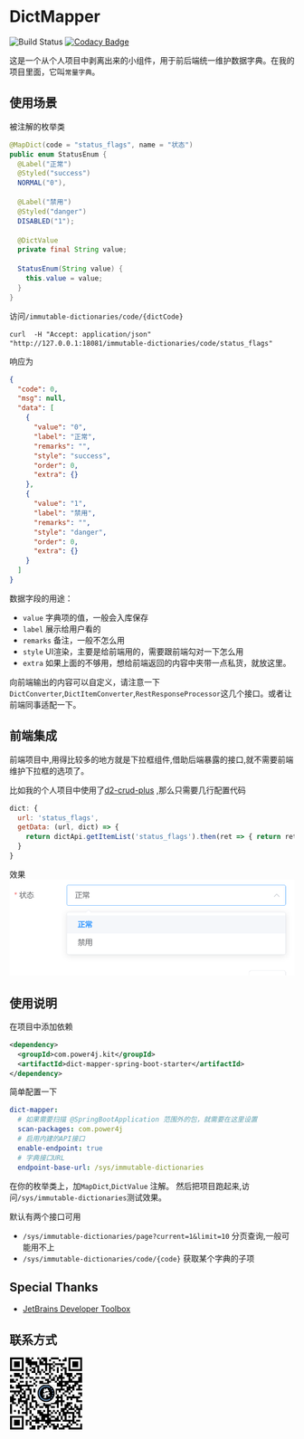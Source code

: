 # DictMapper

![Build Status](https://github.com/power4j/DictMapper/workflows/Java%20CI%20with%20Maven/badge.svg)
[![Codacy Badge](https://api.codacy.com/project/badge/Grade/33018bc0e99b438f826cd4790fd9ee3b)](https://app.codacy.com/gh/power4j/DictMapper?utm_source=github.com&utm_medium=referral&utm_content=power4j/DictMapper&utm_campaign=Badge_Grade)

这是一个从个人项目中剥离出来的小组件，用于前后端统一维护数据字典。在我的项目里面，它叫`常量字典`。

## 使用场景

被注解的枚举类
```java
@MapDict(code = "status_flags", name = "状态")
public enum StatusEnum {
  @Label("正常")
  @Styled("success")
  NORMAL("0"),

  @Label("禁用")
  @Styled("danger")
  DISABLED("1");

  @DictValue
  private final String value;

  StatusEnum(String value) {
    this.value = value;
  }
}
```
访问`/immutable-dictionaries/code/{dictCode}`
```shell
curl  -H "Accept: application/json"  "http://127.0.0.1:18081/immutable-dictionaries/code/status_flags"
```

响应为
```json
{
  "code": 0,
  "msg": null,
  "data": [
    {
      "value": "0",
      "label": "正常",
      "remarks": "",
      "style": "success",
      "order": 0,
      "extra": {}
    },
    {
      "value": "1",
      "label": "禁用",
      "remarks": "",
      "style": "danger",
      "order": 0,
      "extra": {}
    }
  ]
}
```

数据字段的用途：
- `value` 字典项的值，一般会入库保存
- `label` 展示给用户看的
- `remarks` 备注，一般不怎么用
- `style` UI渲染，主要是给前端用的，需要跟前端勾对一下怎么用
- `extra` 如果上面的不够用，想给前端返回的内容中夹带一点私货，就放这里。

向前端输出的内容可以自定义，请注意一下`DictConverter`,`DictItemConverter`,`RestResponseProcessor`这几个接口。或者让前端同事适配一下。

## 前端集成
前端项目中,用得比较多的地方就是下拉框组件,借助后端暴露的接口,就不需要前端维护下拉框的选项了。

比如我的个人项目中使用了[d2-crud-plus](http://d2-crud-plus.docmirror.cn/d2-crud-plus/guide/dict.html#%E5%AD%97%E5%85%B8%E9%85%8D%E7%BD%AE%E5%A4%8D%E5%88%B6) ,那么只需要几行配置代码

```javascript
dict: {
  url: 'status_flags',
  getData: (url, dict) => {
    return dictApi.getItemList('status_flags').then(ret => { return ret.data })
  }
}
```

效果
![select-enable-disable](docs/assets/img/select-enable-disable.png)

## 使用说明

在项目中添加依赖
```xml
<dependency>
  <groupId>com.power4j.kit</groupId>
  <artifactId>dict-mapper-spring-boot-starter</artifactId>
</dependency>
```

简单配置一下
```yaml
dict-mapper:
  # 如果需要扫描 @SpringBootApplication 范围外的包，就需要在这里设置
  scan-packages: com.power4j
  # 启用内建的API接口
  enable-endpoint: true
  # 字典接口URL
  endpoint-base-url: /sys/immutable-dictionaries
```


在你的枚举类上，加`MapDict`,`DictValue` 注解。 然后把项目跑起来,访问`/sys/immutable-dictionaries`测试效果。


默认有两个接口可用
- `/sys/immutable-dictionaries/page?current=1&limit=10` 分页查询,一般可能用不上
- `/sys/immutable-dictionaries/code/{code}` 获取某个字典的子项

## Special Thanks

- [JetBrains Developer Toolbox](https://www.jetbrains.com/?from=sequence)


 ## 联系方式

![weichat](docs/assets/img/wei-chat.png)
